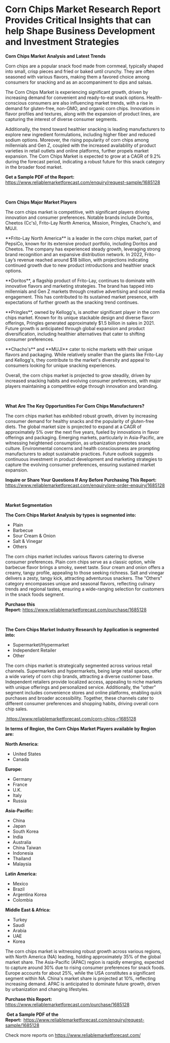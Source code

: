 <p><h1>Corn Chips Market Research Report Provides Critical Insights that can help Shape Business Development and Investment Strategies</h1></p><p><strong>Corn Chips Market Analysis and Latest Trends</strong></p>
<p><p>Corn chips are a popular snack food made from cornmeal, typically shaped into small, crisp pieces and fried or baked until crunchy. They are often seasoned with various flavors, making them a favored choice among consumers for snacking and as an accompaniment to dips and salsas.</p><p>The Corn Chips Market is experiencing significant growth, driven by increasing demand for convenient and ready-to-eat snack options. Health-conscious consumers are also influencing market trends, with a rise in demand for gluten-free, non-GMO, and organic corn chips. Innovations in flavor profiles and textures, along with the expansion of product lines, are capturing the interest of diverse consumer segments.</p><p>Additionally, the trend toward healthier snacking is leading manufacturers to explore new ingredient formulations, including higher fiber and reduced sodium options. Moreover, the rising popularity of corn chips among millennials and Gen Z, coupled with the increased availability of product varieties in retail outlets and online platforms, further propels market expansion. The Corn Chips Market is expected to grow at a CAGR of 9.2% during the forecast period, indicating a robust future for this snack category in the broader food market.</p></p>
<p><strong>Get a Sample PDF of the Report:&nbsp;</strong> <a href="https://www.reliablemarketforecast.com/enquiry/request-sample/1685128?utm_campaign=2200&utm_medium=2&utm_source=Github&utm_content=ia&utm_term=07022025&utm_id=corn-chips">https://www.reliablemarketforecast.com/enquiry/request-sample/1685128</a></p>
<p>&nbsp;</p>
<p><strong>Corn Chips Major Market Players</strong></p>
<p><p>The corn chips market is competitive, with significant players driving innovation and consumer preferences. Notable brands include Doritos, Cheetos (Cc's), Frito-Lay North America, Mission, Pringles, Chacho's, and MUJI.</p><p>**Frito-Lay North America** is a leader in the corn chips market, part of PepsiCo, known for its extensive product portfolio, including Doritos and Cheetos. The company has experienced steady growth, leveraging strong brand recognition and an expansive distribution network. In 2022, Frito-Lay’s revenue reached around $18 billion, with projections indicating continued growth due to new product introductions and healthier snack options.</p><p>**Doritos**, a flagship product of Frito-Lay, continues to dominate with innovative flavors and marketing strategies. The brand has tapped into millennials and Gen Z markets through creative advertising and social media engagement. This has contributed to its sustained market presence, with expectations of further growth as the snacking trend continues.</p><p>**Pringles**, owned by Kellogg's, is another significant player in the corn chips market. Known for its unique stackable design and diverse flavor offerings, Pringles generated approximately $1.5 billion in sales in 2021. Future growth is anticipated through global expansion and product diversification, including healthier alternatives that cater to shifting consumer preferences.</p><p>**Chacho's** and **MUJI** cater to niche markets with their unique flavors and packaging. While relatively smaller than the giants like Frito-Lay and Kellogg's, they contribute to the market's diversity and appeal to consumers looking for unique snacking experiences.</p><p>Overall, the corn chips market is projected to grow steadily, driven by increased snacking habits and evolving consumer preferences, with major players maintaining a competitive edge through innovation and branding.</p></p>
<p>&nbsp;</p>
<p><strong>What Are The Key Opportunities For Corn Chips Manufacturers?</strong></p>
<p><p>The corn chips market has exhibited robust growth, driven by increasing consumer demand for healthy snacks and the popularity of gluten-free diets. The global market size is projected to expand at a CAGR of approximately 5% over the next five years, fueled by innovations in flavor offerings and packaging. Emerging markets, particularly in Asia-Pacific, are witnessing heightened consumption, as urbanization promotes snack culture. Environmental concerns and health consciousness are prompting manufacturers to adopt sustainable practices. Future outlook suggests continuous investment in product development and marketing strategies to capture the evolving consumer preferences, ensuring sustained market expansion.</p></p>
<p><strong>Inquire or Share Your Questions If Any Before Purchasing This Report:</strong> <a href="https://www.reliablemarketforecast.com/enquiry/pre-order-enquiry/1685128?utm_campaign=2200&utm_medium=2&utm_source=Github&utm_content=ia&utm_term=07022025&utm_id=corn-chips">https://www.reliablemarketforecast.com/enquiry/pre-order-enquiry/1685128</a></p>
<p>&nbsp;</p>
<p><strong>Market Segmentation</strong></p>
<p><strong>The Corn Chips Market Analysis by types is segmented into:</strong></p>
<p><ul><li>Plain</li><li>Barbecue</li><li>Sour Cream & Onion</li><li>Salt & Vinegar</li><li>Others</li></ul></p>
<p><p>The corn chips market includes various flavors catering to diverse consumer preferences. Plain corn chips serve as a classic option, while barbecue flavor brings a smoky, sweet taste. Sour cream and onion offers a creamy, tangy profile, appealing to those seeking richness. Salt and vinegar delivers a zesty, tangy kick, attracting adventurous snackers. The "Others" category encompasses unique and seasonal flavors, reflecting culinary trends and regional tastes, ensuring a wide-ranging selection for customers in the snack foods segment.</p></p>
<p><strong>Purchase this Report:&nbsp;</strong><a href="https://www.reliablemarketforecast.com/purchase/1685128?utm_campaign=2200&utm_medium=2&utm_source=Github&utm_content=ia&utm_term=07022025&utm_id=corn-chips">https://www.reliablemarketforecast.com/purchase/1685128</a></p>
<p>&nbsp;</p>
<p><strong>The Corn Chips Market Industry Research by Application is segmented into:</strong></p>
<p><ul><li>Supermarket/Hypermarket</li><li>Independent Retailer</li><li>Other</li></ul></p>
<p><p>The corn chips market is strategically segmented across various retail channels. Supermarkets and hypermarkets, being large retail spaces, offer a wide variety of corn chip brands, attracting a diverse customer base. Independent retailers provide localized access, appealing to niche markets with unique offerings and personalized service. Additionally, the "other" segment includes convenience stores and online platforms, enabling quick purchases and broader accessibility. Together, these channels cater to different consumer preferences and shopping habits, driving overall corn chip sales.</p></p>
<p><a href="https://www.reliablemarketforecast.com/corn-chips-r1685128?utm_campaign=2200&utm_medium=2&utm_source=Github&utm_content=ia&utm_term=07022025&utm_id=corn-chips">&nbsp;https://www.reliablemarketforecast.com/corn-chips-r1685128</a></p>
<p><strong>In terms of Region, the Corn Chips Market Players available by Region are:</strong></p>
<p>
    <p> <strong> North America: </strong>
        <ul>
            <li>United States</li>
            <li>Canada</li>
        </ul>
        </p> 
    <p> <strong> Europe: </strong>
        <ul>
            <li>Germany</li>
            <li>France</li>
            <li>U.K.</li>
            <li>Italy</li>
            <li>Russia</li>
        </ul>
        </p> 
    <p> <strong> Asia-Pacific: </strong>
        <ul>
            <li>China</li>
            <li>Japan</li>
            <li>South Korea</li>
            <li>India</li>
            <li>Australia</li>
            <li>China Taiwan</li>
            <li>Indonesia</li>
            <li>Thailand</li>
            <li>Malaysia</li>
        </ul>
        </p> 
    <p> <strong> Latin America: </strong>
        <ul>
            <li>Mexico</li>
            <li>Brazil</li>
            <li>Argentina Korea</li>
            <li>Colombia</li>
        </ul>
        </p> 
    <p> <strong> Middle East & Africa: </strong>
        <ul>
            <li>Turkey</li>
            <li>Saudi</li>
            <li>Arabia</li>
            <li>UAE</li>
            <li>Korea</li>
        </ul>
    </p>
    </p>
<p><p>The corn chips market is witnessing robust growth across various regions, with North America (NA) leading, holding approximately 35% of the global market share. The Asia-Pacific (APAC) region is rapidly emerging, expected to capture around 30% due to rising consumer preferences for snack foods. Europe accounts for about 25%, while the USA constitutes a significant segment within NA. China's market share is projected at 10%, reflecting increasing demand. APAC is anticipated to dominate future growth, driven by urbanization and changing lifestyles.</p></p>
<p><strong>Purchase this Report: </strong><a href="https://www.reliablemarketforecast.com/purchase/1685128?utm_campaign=2200&utm_medium=2&utm_source=Github&utm_content=ia&utm_term=07022025&utm_id=corn-chips">https://www.reliablemarketforecast.com/purchase/1685128</a></p>
<p>&nbsp;<strong>Get a Sample PDF of the Report:&nbsp;&nbsp;</strong><a href="https://www.reliablemarketforecast.com/enquiry/request-sample/1685128?utm_campaign=2200&utm_medium=2&utm_source=Github&utm_content=ia&utm_term=07022025&utm_id=corn-chips">https://www.reliablemarketforecast.com/enquiry/request-sample/1685128</a></p>
<p><strong></strong></p>
<p>Check more reports on <a href="https://www.reliablemarketforecast.com/?utm_campaign=2200&utm_medium=2&utm_source=Github&utm_content=ia&utm_term=07022025&utm_id=corn-chips">https://www.reliablemarketforecast.com/</a></p>